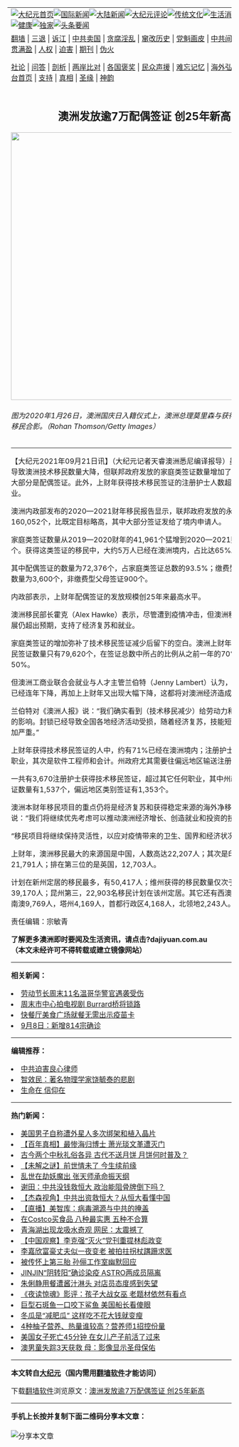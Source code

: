 <a name="1" id="1" target="_blank"></a><span id="1"></span>
<table align=center border="0"><tr><td colspan="2" VALIGN=TOP><a href="https://github.com/hssxxf346/djy/blob/master/gb/nf1351518.md#1"><img src="https://raw.githubusercontent.com/hssxxf346/www/master/t/djy/1.jpg" title="大纪元首页" alt="大纪元首页"></a><a href="https://github.com/hssxxf346/djy/blob/master/gb/n24hr.md#1"><img src="https://raw.githubusercontent.com/hssxxf346/www/master/t/djy/3.jpg" title="国际新闻" alt="国际新闻"></a><a href="https://github.com/hssxxf346/djy/blob/master/gb/nsc413.md#1"><img src="https://raw.githubusercontent.com/hssxxf346/www/master/t/djy/4.jpg" title="大陆新闻" alt="大陆新闻"></a><a href="https://github.com/hssxxf346/djy/blob/master/gb/news392.md#1"><img src="https://raw.githubusercontent.com/hssxxf346/www/master/t/djy/5.jpg" title="大纪元评论" alt="大纪元评论"></a><a href="https://github.com/hssxxf346/djy/blob/master/gb/news2007.md#1"><img src="https://raw.githubusercontent.com/hssxxf346/www/master/t/djy/6.jpg" title="传统文化" alt="传统文化"></a><a href="https://github.com/hssxxf346/djy/blob/master/gb/news2008.md#1"><img src="https://raw.githubusercontent.com/hssxxf346/www/master/t/djy/7.jpg" title="生活消费" alt="生活消费"></a><a href="https://github.com/hssxxf346/djy/blob/master/gb/ncyule.md#1"><img src="https://raw.githubusercontent.com/hssxxf346/www/master/t/djy/8.jpg" title="娱乐休闲" alt="娱乐休闲"></a><a href="https://github.com/hssxxf346/djy/blob/master/gb/nsc1002.md#1"><img src="https://raw.githubusercontent.com/hssxxf346/www/master/t/djy/9.jpg" title="健康" alt="健康"></a><a href="https://github.com/hssxxf346/djy/blob/master/gb/nf6092.md#1"><img src="https://raw.githubusercontent.com/hssxxf346/www/master/t/djy/10a.jpg" title="独家" alt="独家"></a><a href="https://github.com/hssxxf346/djy/blob/master/gb/nf4514.md#1"><img src="https://raw.githubusercontent.com/hssxxf346/www/master/t/djy/12a.jpg" title="头条要闻" alt="头条要闻"></a></td></tr>
<tr><td colspan="2" VALIGN=TOP><a target="_blank" href="https://github.com/hssxxf346/www/blob/master/README.md?zsrh#1">翻墙</a> | <a target="_blank" href="https://github.com/hssxxf346/djy/blob/master/gb/nf5657.md#1">三退</a> | <a target="_blank" href="https://github.com/hssxxf346/djy/blob/master/gb/nf6124.md#1">诉江</a> | <a target="_blank" href="https://github.com/hssxxf346/djy/blob/master/gb/nf1176117.md#1">中共卖国</a> | <a target="_blank" href="https://github.com/hssxxf346/djy/blob/master/gb/nf5773.md#1">贪腐淫乱</a> | <a target="_blank" href="https://github.com/hssxxf346/djy/blob/master/gb/nf1176115.md#1">窜改历史</a> | <a target="_blank" href="https://github.com/hssxxf346/djy/blob/master/gb/nf1176107.md#1">党魁画皮</a> | <a target="_blank" href="https://github.com/hssxxf346/djy/blob/master/gb/nf1320400.md#1">中共间谍</a> | <a target="_blank" href="https://github.com/hssxxf346/djy/blob/master/gb/nf1176114.md#1">破坏传统</a> | <a target="_blank" href="https://github.com/hssxxf346/ntdtv/blob/master/gb/prog447_1.md#1">恶贯满盈</a> | <a target="_blank" href="https://github.com/hssxxf346/djy/blob/master/gb/ncid278.md#1">人权</a> | <a target="_blank" href="https://github.com/hssxxf346/djy/blob/master/gb/nf1176111.md#1">迫害</a> | <a target="_blank" href="https://gitlab.com/szzdlab/mh-qikan/blob/master/README.md#1">期刊</a> | <a target="_blank" href="https://github.com/hssxxf346/djy/blob/master/gb/nf5562.md#1">伪火</a></p><p><a target="_blank" href="https://github.com/hssxxf346/djy/blob/master/gb/9p.md#1">社论</a> | <a target="_blank" href="https://github.com/hssxxf346/djy/blob/master/gb/nf4378.md#1">问答</a> | <a target="_blank" href="https://github.com/hssxxf346/djy/blob/master/gb/nf5792.md#1">剖析</a> | <a target="_blank" href="https://github.com/hssxxf346/djy/blob/master/gb/nf5735.md#1">两岸比对</a> | <a target="_blank" href="https://github.com/hssxxf346/djy/blob/master/gb/nf6119.md#1">各国褒奖</a> | <a target="_blank" href="https://github.com/hssxxf346/djy/blob/master/gb/nf6120.md#1">民众声援</a> | <a target="_blank" href="https://github.com/hssxxf346/djy/blob/master/gb/nf1188594.md#1">难忘记忆</a> | <a target="_blank" href="https://github.com/hssxxf346/djy/blob/master/gb/nf3180.md#1">海外弘传</a> | <a target="_blank" href="https://github.com/hssxxf346/djy/blob/master/gb/nf5410.md#1">万人上访</a> | <a target="_blank" href="https://github.com/hssxxf346/www/blob/master/README.md?zsrh#1">平台首页</a> | <a target="_blank" href="https://github.com/hssxxf346/djy/blob/master/gb/nf4386.md#1">支持</a> | <a target="_blank" href="https://github.com/hssxxf346/djy/blob/master/gb/nf4389.md#1">真相</a> | <a target="_blank" href="https://github.com/hssxxf346/djy/blob/master/gb/nf5790.md#1">圣缘</a> | <a target="_blank" href="https://github.com/hssxxf346/djy/blob/master/gb/nf4786.md#1">神韵</a></td></tr>
<tr><td VALIGN=TOP width="626"><h2 align=center>澳洲发放逾7万配偶签证 创25年新高</h2>
<img width="600" src="https://i.epochtimes.com/assets/uploads/2021/09/id13249670-GettyImages-1201969610-600x400.jpg" />
<h6>图为2020年1月26日，澳洲国庆日入籍仪式上，澳洲总理莫里森与获得入籍证书的移民合影。（Rohan Thomson/Getty Images）
</h6>
<hr>
<p>【大纪元2021年09月21日讯】（大纪元记者天睿澳洲悉尼编译报导）虽然疫情封锁导致<ahref="https://github.com/hssxxf346/djy/blob/master/gb/tag/%E6%BE%B3%E6%B4%B2%E6%8A%80%E6%9C%AF%E7%A7%BB%E6%B0%91.md#1">澳洲技术移民</a>数量大降，但联邦政府发放的家庭类签证数量增加了近一倍，其中大部分是<ahref="https://github.com/hssxxf346/djy/blob/master/gb/tag/%E9%85%8D%E5%81%B6%E7%AD%BE%E8%AF%81.md#1">配偶签证</a>。此外，上财年获得技术移民签证的注册<ahref="https://github.com/hssxxf346/djy/blob/master/gb/tag/%E6%8A%A4%E5%A3%AB.md#1">护士</a>人数超过任何其它专业。</p>
<p>澳洲内政部发布的<ahref="https://www.homeaffairs.gov.au/research-and-stats/files/report-migration-program-2020-21.pdf">2020—2021财年移民报告</a>显示，联邦政府发放的永居签证数量为160,052个，比既定目标略高，其中大部分签证发给了境内申请人。</p>
<p>家庭类签证数量从2019—2020财年的41,961个猛增到2020—2021财年的77,372个。获得这类签证的移民中，大约5万人已经在澳洲境内，占比达65%。</p>
<p>其中<ahref="https://github.com/hssxxf346/djy/blob/master/gb/tag/%E9%85%8D%E5%81%B6%E7%AD%BE%E8%AF%81.md#1">配偶签证</a>的数量为72,376个，占家庭类签证总数的93.5%；缴费型父母签证的数量为3,600个，非缴费型父母签证900个。</p>
<p>内政部表示，上财年配偶签证的发放规模创25年来最高水平。</p>
<p>澳洲移民部长霍克（Alex Hawke）表示，尽管遭到疫情冲击，但澳洲移民项目的进展仍超出预期，支持了经济复苏和就业。</p>
<p>家庭类签证的增加弥补了技术移民签证减少后留下的空白。澳洲上财年发放的技术移民签证数量只有79,620个，在签证总数中所占的比例从之前一年的70%降至略超50%。</p>
<p>但澳洲工商业联合会就业与人才主管兰伯特（Jenny Lambert）认为，技术移民数量已经连年下降，再加上上财年又出现大幅下降，这都将对澳洲经济造成伤害。</p>
<p>兰伯特对《澳洲人报》说：“我们确实看到（技术移民减少）给劳动力和技能短缺带来的影响。封锁已经导致全国各地经济活动受损，随着经济复苏，技能短缺的现象将更加严重。”</p>
<p>上财年获得技术移民签证的人中，约有71%已经在澳洲境内；注册<ahref="https://github.com/hssxxf346/djy/blob/master/gb/tag/%E6%8A%A4%E5%A3%AB.md#1">护士</a>是最受欢迎的职业，其次是软件工程师和会计。州政府尤其需要往偏远地区输送注册护士。</p>
<p>一共有3,670注册护士获得技术移民签证，超过其它任何职业，其中州政府提名的签证数量有1,537个，偏远地区类别签证有1,353个。</p>
<p>澳洲本财年移民项目的重点仍将是经济复苏和获得稳定来源的海外净移民。霍克说：“我们将继续优先考虑可以推动澳洲经济增长、创造就业和投资的技术移民签证。”</p>
<p>“移民项目将继续保持灵活性，以应对疫情带来的卫生、国界和经济状况的不确定性。”</p>
<p>上财年，澳洲移民最大的来源国是中国，人数高达22,207人；其次是印度，共21,791人；排在第三位的是英国，12,703人。</p>
<p>计划在新州定居的移民最多，有50,417人；维州获得的移民数量仅次于新州，有39,170人；昆州第三，22,903名移民计划在该州定居。其它还有西澳15,994人，南澳9,769人，塔州4,169人，首都行政区4,168人，北领地2,243人。◇</p>
<p>责任编辑：宗敏青</p>
<p><strong>了解更多澳洲即时要闻及生活资讯，请点击?<ahref="http://dajiyuan.com.au/" data-cke-saved-href="http://dajiyuan.com.au/">dajiyuan.com.au</a></strong><br />
<strong>（本文未经许可不得转载或建立镜像网站）</strong></p>

<hr>


<strong>相关新闻：</strong>
<li><a href="https://github.com/cdbkmw3667/djy/blob/master/gb/21/9/9/n13221130.md#1">劳动节长周末11名温哥华警官遇袭受伤</a></li>
<li><a href="https://github.com/cdbkmw3667/djy/blob/master/gb/21/9/9/n13220674.md#1">周末市中心拍电视剧  Burrard桥将锁路</a></li>
<li><a href="https://github.com/cdbkmw3667/djy/blob/master/gb/21/9/9/n13220614.md#1">快餐厅美食广场就餐无需出示疫苗卡</a></li>
<li><a href="https://github.com/cdbkmw3667/djy/blob/master/gb/21/9/9/n13220595.md#1">9月8日：新增814宗确诊</a></li>
<hr>


<strong>编辑推荐：</strong>
<li><a href="https://github.com/upjkzu3674/djy/blob/master/gb/9/2/9/n2422991.md?dfh#1" target="_blank">中共迫害良心律师</a></li><li><a href="https://github.com/tsiac2612/djy/blob/master/gb/18/1/18/n10066862.md#1" target="_blank">智效民：著名物理学家饶毓泰的悲剧</a></li><li><a href="https://github.com/tsiac2612/djy/blob/master/gb/14/5/28/n4165491.md#1" target="_blank">生命在 信仰在</a></li>
<hr>

<strong>热门新闻：</strong>
<li><a href="https://github.com/hssxxf346/djy/blob/master/gb/21/9/16/n13238162.md#1">美国男子自称遭外星人多次绑架和植入晶片</a></li>
<li><a href="https://github.com/hssxxf346/djy/blob/master/gb/21/9/15/n13237143.md#1">【百年真相】最惨海归博士 萧光琰文革遭灭门</a></li>
<li><a href="https://github.com/hssxxf346/djy/blob/master/gb/21/9/6/n13213473.md#1">古今两个中秋礼俗各异 古代不送月饼 月饼何时普及？</a></li>
<li><a href="https://github.com/hssxxf346/djy/blob/master/gb/21/9/14/n13233994.md#1">【未解之谜】前世情未了 今生续前缘</a></li>
<li><a href="https://github.com/hssxxf346/djy/blob/master/gb/21/9/11/n13225731.md#1">乱世在劫妖魔出 张天师承命振天纲</a></li>
<li><a href="https://github.com/hssxxf346/djy/blob/master/gb/21/9/21/n13249214.md#1">谢田：中共没钱救恒大 政治能阻骨牌倒下吗？</a></li>
<li><a href="https://github.com/hssxxf346/djy/blob/master/gb/21/9/20/n13248315.md#1">【杰森视角】中共出资救恒大？从恒大看懂中国</a></li>
<li><a href="https://github.com/hssxxf346/djy/blob/master/gb/21/9/20/n13248292.md#1">【直播】美智库：病毒溯源与中共的掩盖</a></li>
<li><a href="https://github.com/hssxxf346/djy/blob/master/gb/21/9/17/n13241909.md#1">在Costco买食品 八种最实惠 五种不合算</a></li>
<li><a href="https://github.com/hssxxf346/djy/blob/master/gb/21/9/19/n13245532.md#1">青海湖出现龙吸水奇观 网民：太震撼了</a></li>
<li><a href="https://github.com/hssxxf346/djy/blob/master/gb/21/9/19/n13244627.md#1">【中国观察】李克强“灭火”党刊重提林彪政变</a></li>
<li><a href="https://github.com/hssxxf346/djy/blob/master/gb/21/9/19/n13245464.md#1">李嘉欣富豪丈夫似一夜变老 被拍拄拐杖蹒跚求医</a></li>
<li><a href="https://github.com/hssxxf346/djy/blob/master/gb/21/9/19/n13245793.md#1">被传怀上第三胎 孙俪工作室幽默回应</a></li>
<li><a href="https://github.com/hssxxf346/djy/blob/master/gb/21/9/20/n13245894.md#1">JINJIN“阴转阳”确诊染疫 ASTRO两成员隔离</a></li>
<li><a href="https://github.com/hssxxf346/djy/blob/master/gb/21/9/19/n13244546.md#1">朱俐静用餐遭酱汁淋头 对店员态度感到失望</a></li>
<li><a href="https://github.com/hssxxf346/djy/blob/master/gb/21/9/18/n13242894.md#1">《夜读惊魂》影评：孩子大战女巫 老题材依然有看点</a></li>
<li><a href="https://github.com/hssxxf346/djy/blob/master/gb/21/9/19/n13244539.md#1">巨型石斑鱼一口咬下鲨鱼 美国船长看傻眼</a></li>
<li><a href="https://github.com/hssxxf346/djy/blob/master/gb/21/9/17/n13241301.md#1">冬瓜是“减肥瓜” 这样吃不花大钱就变瘦</a></li>
<li><a href="https://github.com/hssxxf346/djy/blob/master/gb/21/9/13/n13229960.md#1">4种柚子营养、热量谁较高？营养师1招控份量</a></li>
<li><a href="https://github.com/hssxxf346/djy/blob/master/gb/21/9/19/n13244842.md#1">美国女子死亡45分钟 在女儿产子前活了过来</a></li>
<li><a href="https://github.com/hssxxf346/djy/blob/master/gb/21/9/19/n13244696.md#1">澳男童失踪3天获救 母：影像显示圣母保佑</a></li>
<hr>

<strong>本文转自<a href="https://www.epochtimes.com">大纪元</a>（国内需用<a href="https://github.com/hssxxf346/www/blob/master/README.md#8">翻墙软件</a>才能访问）</strong><p>下载<a href="https://github.com/hssxxf346/www/blob/master/README.md#8">翻墙软件</a>浏览原文：<a href="https://www.epochtimes.com/gb/21/9/21/n13249662.htm">澳洲发放逾7万配偶签证 创25年新高</a></p><hr>

<strong>手机上长按并复制下面二维码分享本文章：</strong><br><br><img src="https://chart.apis.google.com/chart?cht=qr&chs=240x240&choe=UTF-8&chld=M|2&chl=https://github.com/hssxxf346/djy/blob/master/gb/21/9/21/n13249662.md%231" title="分享本文章"></td><td VALIGN=TOP><a href="https://github.com/hssxxf346/djy/blob/master/gb/16/1/21/n4622075.md?dfh#1" target="_blank"><img src="https://raw.githubusercontent.com/hssxxf346/djy/master/gb/300/wei-f1.jpg" title="中共的伪火骗局"  alt="中共的伪火骗局"></a><br><a href="https://github.com/hssxxf346/www/blob/master/README.md?dfh#9" target="_blank"><img src="https://raw.githubusercontent.com/hssxxf346/djy/master/gb/300/yong-h.jpg" title="永恒的见证"  alt="永恒的见证"></a><br><a href="https://github.com/hssxxf346/djy/blob/master/gb/13/9/29/n3974789.md?dfh#1" target="_blank"><img src="https://raw.githubusercontent.com/hssxxf346/djy/master/gb/300/shang-lnz.jpg" title="善良女子被中共投男牢"  alt="善良女子被中共投男牢"></a><br><a href="https://github.com/hssxxf346/djy/blob/master/gb/16/3/16/n4663449.md?dfh#1" target="_blank"><img src="https://raw.githubusercontent.com/hssxxf346/djy/master/gb/300/huo-z3.jpg" title="警卫目击活摘器官"  alt="警卫目击活摘器官"></a><br><a href="https://github.com/hssxxf346/djy/blob/master/gb/16/8/7/n8177641.md?dfh#1" target="_blank"><img src="https://raw.githubusercontent.com/hssxxf346/djy/master/gb/300/huo-z4.jpg" title="证人描述活摘恐怖"  alt="证人描述活摘恐怖"></a><br><a href="https://github.com/hssxxf346/djy/blob/master/gb/10/4/19/n2881569.md?dfh#1" target="_blank"><img src="https://raw.githubusercontent.com/hssxxf346/djy/master/gb/300/huo-z1.jpg" title="揭开活摘器官黑幕"  alt="揭开活摘器官黑幕"></a><br><a href="https://github.com/hssxxf346/djy/blob/master/gb/10/11/7/n3077476.md?dfh#1" target="_blank"><img src="https://raw.githubusercontent.com/hssxxf346/djy/master/gb/300/ma-ks.jpg" title="马克思的成魔之路"  alt="马克思的成魔之路"></a><br><a href="https://github.com/hssxxf346/djy/blob/master/gb/14/6/9/n4173977.md?dfh#1" target="_blank"><img src="https://raw.githubusercontent.com/hssxxf346/djy/master/gb/300/chang-zs.jpg" title="藏字石 蕴天机"  alt="藏字石 蕴天机"></a><br><a href="https://github.com/hssxxf346/djy/blob/master/gb/18/5/10/n10381511.md?dfh#1" target="_blank"><img src="https://raw.githubusercontent.com/hssxxf346/djy/master/gb/300/st1.jpg" title="关注三亿人三退"  alt="关注三亿人三退"></a><br><a href="https://github.com/hssxxf346/djy/blob/master/gb/18/3/21/n10237682.md?dfh#1" target="_blank"><img src="https://raw.githubusercontent.com/hssxxf346/djy/master/gb/300/jie-t.jpg" title="解体中共复兴中华"  alt="解体中共复兴中华"></a><br><a href="https://github.com/hssxxf346/djy/blob/master/gb/9/2/9/n2422991.md?dfh#1" target="_blank"><img src="https://raw.githubusercontent.com/hssxxf346/djy/master/gb/300/gao-zs.jpg" title="中共迫害良心律师"  alt="中共迫害良心律师"></a><br><a href="https://github.com/hssxxf346/djy/blob/master/gb/18/12/9/n10900044.md?dfh#1" target="_blank"><img src="https://raw.githubusercontent.com/hssxxf346/djy/master/gb/300/sj1.jpg" title="三百多万人举报江泽民"  alt="三百多万人举报江泽民"></a><br><a href="https://github.com/hssxxf346/djy/blob/master/gb/18/8/28/n10672014.md?dfh#1" target="_blank"><img src="https://raw.githubusercontent.com/hssxxf346/djy/master/gb/300/sj2.jpg" title="这些官员为何起诉江泽民"  alt="这些官员为何起诉江泽民"></a><br><a href="https://github.com/hssxxf346/djy/blob/master/gb/8/12/18/n2367165.md?dfh#1" target="_blank"><img src="https://raw.githubusercontent.com/hssxxf346/djy/master/gb/300/liangan.jpg" title="海峡两岸的强烈对比"  alt="海峡两岸的强烈对比"></a><br><a href="https://github.com/hssxxf346/djy/blob/master/gb/15/12/10/n4593139.md?dfh#1" target="_blank"><img src="https://raw.githubusercontent.com/hssxxf346/djy/master/gb/300/jia-ndzl.jpg" title="加拿大总理的贺信"  alt="加拿大总理的贺信"></a><br><a href="https://github.com/hssxxf346/djy/blob/master/gb/11/6/17/n3289382.md?dfh#1" target="_blank"><img src="https://raw.githubusercontent.com/hssxxf346/djy/master/gb/300/xiao-wd.jpg" title="探寻真相兼听则明"  alt="探寻真相兼听则明"></a><br><a href="https://github.com/hssxxf346/djy/blob/master/gb/18/10/27/n10812623.md?dfh#1" target="_blank"><img src="https://raw.githubusercontent.com/hssxxf346/djy/master/gb/300/yindu.jpg" title="印度媒体报道东方"  alt="印度媒体报道东方"></a><br><a href="https://github.com/hssxxf346/djy/blob/master/gb/18/6/9/n10469652.md?dfh#1" target="_blank"><img src="https://raw.githubusercontent.com/hssxxf346/djy/master/gb/300/xie-j.jpg" title="不一样的海外校园"  alt="不一样的海外校园"></a><br><a href="https://github.com/hssxxf346/djy/blob/master/gb/7/4/5/n1669415.md?dfh#1" target="_blank"><img src="https://raw.githubusercontent.com/hssxxf346/djy/master/gb/300/li-up.jpg" title="从大师到徒弟的传奇"  alt="从大师到徒弟的传奇"></a><br><a href="https://github.com/hssxxf346/djy/blob/master/gb/17/5/26/n9191512.md?dfh#1" target="_blank"><img src="https://raw.githubusercontent.com/hssxxf346/djy/master/gb/300/zfl2.jpg" title="亿万人与东方一本奇书"  alt="亿万人与东方一本奇书"></a><br><a href="https://github.com/hssxxf346/djy/blob/master/gb/13/11/27/n4020290.md?dfh#1" target="_blank"><img src="https://raw.githubusercontent.com/hssxxf346/djy/master/gb/300/zhen-h.jpg" title="大陆见不到的震撼场面"  alt="大陆见不到的震撼场面"></a><br><a href="https://github.com/hssxxf346/djy/blob/master/gb/15/7/17/n4482910.md?dfh#1" target="_blank"><img src="https://raw.githubusercontent.com/hssxxf346/djy/master/gb/300/dalu-sk.jpg" title="人心向善 大陆当初盛况"  alt="人心向善 大陆当初盛况"></a><br><a href="https://github.com/hssxxf346/djy/blob/master/gb/19/1/5/n10955468.md?dfh#1" target="_blank"><img src="https://raw.githubusercontent.com/hssxxf346/djy/master/gb/300/zfl1.jpg" title="追寻真理 这书讲什么"  alt="追寻真理 这书讲什么"></a><br><a href="https://github.com/hssxxf346/www/blob/master/README.md?dfh#1" target="_blank"><img src="https://raw.githubusercontent.com/hssxxf346/djy/master/gb/300/fq1.jpg" title="下载免费翻墙软件"  alt="下载免费翻墙软件"></a><br></td></tr></table>
